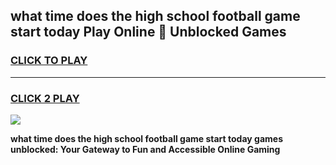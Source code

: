 
## what time does the high school football game start today Play Online 👋 Unblocked Games
<h3>
<a href="https://news.freeplayer.one?title=what_time_does_the_high_school_football_game_start_today&ref=17GH">CLICK TO PLAY</a></h3>
<hr>

<h3>
<a href="https://news.freeplayer.one?title=what_time_does_the_high_school_football_game_start_today&ref=17GH">CLICK 2 PLAY</a>
  
</h3>

<a href="https://news.freeplayer.one?title=what_time_does_the_high_school_football_game_start_today&ref=17GH/"><img src="https://clearcache.store/games.png"></a>


**what time does the high school football game start today games unblocked: Your Gateway to Fun and Accessible Online Gaming**
